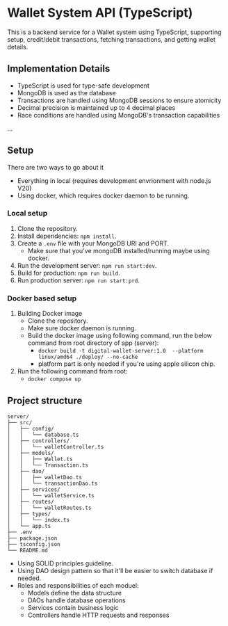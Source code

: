 # Wallet System API (TypeScript)

This is a backend service for a Wallet system using TypeScript, supporting setup, credit/debit transactions, fetching transactions, and getting wallet details.

## Implementation Details

- TypeScript is used for type-safe development
- MongoDB is used as the database
- Transactions are handled using MongoDB sessions to ensure atomicity
- Decimal precision is maintained up to 4 decimal places
- Race conditions are handled using MongoDB's transaction capabilities

...

## Setup
There are two ways to go about it
- Everything in local (requires development envrionment with node.js V20)
- Using docker, which requires docker daemon to be running.

### Local setup

1. Clone the repository.
2. Install dependencies: `npm install`.
3. Create a `.env` file with your MongoDB URI and PORT.
    - Make sure that you've mongoDB installed/running maybe using docker.
4. Run the development server: `npm run start:dev`.
5. Build for production: `npm run build`.
6. Run production server: `npm run start:prd`.

### Docker based setup

1. Building Docker image
    - Clone the repository.
    - Make sure docker daemon is running.
    - Build the docker image using following command, run the below command from root directory of app (server):
        - ```docker build -t digital-wallet-server:1.0  --platform linux/amd64 ./deploy/ --no-cache```
        - platform part is only needed if you're using apple silicon chip.
2. Run the following command from root:
    - ```docker compose up```

## Project structure
```
server/
├── src/
│   ├── config/
│   │   └── database.ts
│   ├── controllers/
│   │   └── walletController.ts
│   ├── models/
│   │   ├── Wallet.ts
│   │   └── Transaction.ts
│   ├── dao/
│   │   ├── walletDao.ts
│   │   └── transactionDao.ts
│   ├── services/
│   │   └── walletService.ts
│   ├── routes/
│   │   └── walletRoutes.ts
│   ├── types/
│   │   └── index.ts
│   └── app.ts
├── .env
├── package.json
├── tsconfig.json
└── README.md
```
* Using SOLID principles guideline.
* Using DAO design pattern so that it'll be easier to switch database if needed.
* Roles and responsibilities of each moduel:
    - Models define the data structure
    - DAOs handle database operations
    - Services contain business logic
    - Controllers handle HTTP requests and responses
